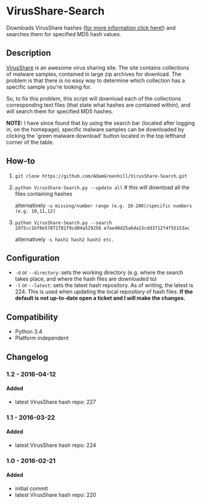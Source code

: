 # VirusShare-Search
Downloads VirusShare hashes ([for more information click here!][2]) and searches them for specified MD5 hash values.

## Description
[VirusShare][1] is an awesome virus sharing site. The site contains collections of malware samples, contained in large zip archives for download. The problem is that there is no easy way to determine which collection has a specific sample you're looking for.

So, to fix this problem, this script will download each of the collections corresponding text files (that state what hashes are contained within), and will search them for specified MD5 hashes.

**NOTE:** I have since found that by using the search bar (located after logging in, on the homepage), specific malware samples can be downloaded by clicking the 'green malware download' button located in the top lefthand corner of the table.

## How-to
1. `git clone https://github.com/AdamGreenhill/VirusShare-Search.git`
2. `python VirusShare-Search.py --update all`   # this will download all the files containing hashes

    alternatively `-u missing/number range (e.g. 10-200)/specific numbers (e.g. 10,11,12)`

3. `python VirusShare-Search.py --search 2d75cc1bf8e57872781f9cd04a529256 e7ae40d25a6da15cdd3712f4f55153ac`

    alternatively `-s hash1 hash2 hash3 etc.`
 
## Configuration
- `-d` or `--directory`: sets the working directory (e.g. where the search takes place, and where the hash files are downloaded to)
- `-l` or `--latest`: sets the latest hash repository. As of writing, the latest is 224. This is used when updating the local repository of hash files. **If the default is not up-to-date open a ticket and I will make the changes.**

## Compatibility
- Python 3.4
- Platform independent
 
## Changelog
### 1.2 - 2016-04-12
#### Added
- latest VirusShare hash repo: 227

### 1.1 - 2016-03-22
#### Added
- latest VirusShare hash repo: 224

### 1.0 - 2016-02-21
#### Added
- initial commit
- latest VirusShare hash repo: 220

[1]: https://virusshare.com/
[2]: https://virusshare.com/hashes.4n6
